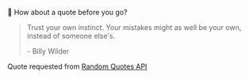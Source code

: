 📣 How about a quote before you go?

> Trust your own instinct. Your mistakes might as well be your own, instead of someone else's.
>
> <p>- Billy Wilder</p>

Quote requested from [Random Quotes API](https://github.com/lukePeavey/quotable)
